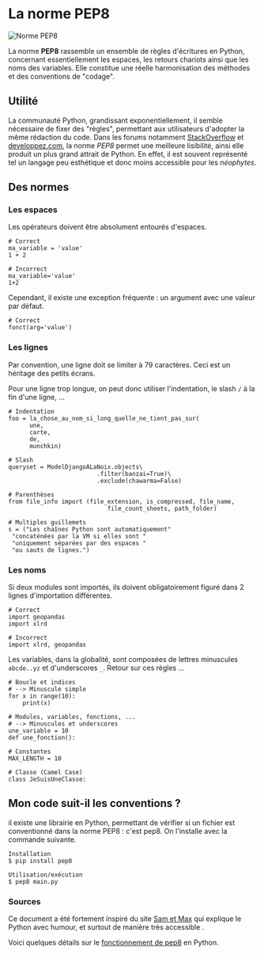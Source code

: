 ﻿
# La norme PEP8




![Norme PEP8](https://www.meccanismocomplesso.org/wp-content/uploads/2016/08/Meccanismo-Complesso-Pep-8-Coding-style-in-Python.jpg)

La norme **PEP8** rassemble un ensemble de règles d'écritures en Python, concernant essentiellement les espaces, les retours chariots ainsi que les noms des variables. Elle constitue une réelle harmonisation des méthodes et des conventions de "codage".

## Utilité
La communauté Python, grandissant exponentiellement, il semble nécessaire de fixer des "règles", permettant aux utilisateurs d'adopter la même rédaction du code. 
Dans les forums notamment [StackOverflow](https://stackoverflow.com/) et [developpez.com](https://python.developpez.com/), la norme *PEP8* permet une meilleure lisibilité, ainsi elle produit un plus grand attrait de Python. En effet, il est souvent représenté tel un langage peu esthétique et donc moins accessible pour les *néophytes*. 


<link href="https://fonts.googleapis.com/icon?family=Material+Icons"
      rel="stylesheet">



## Des normes
### Les espaces
Les opérateurs doivent être absolument entourés d'espaces.

    
	# Correct
	ma_variable = 'value'
	1 + 2

	# Incorrect
	ma_variable='value'
	1+2
	
Cependant, il existe une exception fréquente : un argument avec une valeur par défaut.

	# Correct
	fonct(arg='value')
		

### Les lignes
Par convention, une ligne doit se limiter à 79 caractères. Ceci est un héritage des petits écrans.

Pour une ligne trop longue, on peut donc utiliser l'indentation, le slash `/` à la fin d'une ligne, ...

	# Indentation
	foo = la_chose_au_nom_si_long_quelle_ne_tient_pas_sur(
          une, 
          carte, 
          de, 
          munchkin)
          
    # Slash      
	queryset = ModelDjangoALaNoix.objects\
                             .filter(banzai=True)\
                             .exclude(chawarma=False)
                            
	# Parenthèses
	from file_info import (file_extension, is_compressed, file_name, 
								file_count_sheets, path_folder)
	
	# Multiples guillemets
	s = ("Les chaînes Python sont automatiquement"
     "concaténées par la VM si elles sont "
     "uniquement séparées par des espaces "
     "ou sauts de lignes.")
                             
### Les noms
Si deux modules sont importés, ils doivent obligatoirement figuré dans 2 lignes d'importation différentes.

	# Correct
	import geopandas
	import xlrd

	# Incorrect
	import xlrd, geopandas


Les variables, dans la globalité, sont composées de lettres minuscules `abcde..yz` et d'underscores `_`. 
Retour sur ces règles ...


	# Boucle et indices 
	# --> Minuscule simple
	for x in range(10):
	    print(x)
	
	# Modules, variables, fonctions, ...
	# --> Minuscules et underscores
	une_variable = 10
	def une_fonction():

	# Constantes
	MAX_LENGTH = 10

	# Classe (Camel Case)
	class JeSuisUneClasse:
	
	



## Mon code suit-il les conventions ?

il existe une librairie en Python, permettant de vérifier si un fichier est conventionné dans la norme PEP8 : c'est pep8.
 On l'installe avec la commande suivante.
 
	Installation
	$ pip install pep8

	Utilisation/exécution
	$ pep8 main.py
	


### Sources
Ce document a été fortement inspiré du site [Sam et Max](http://sametmax.com/le-pep8-en-resume/) qui explique le Python avec humour, et surtout de manière très accessible .

Voici quelques détails sur le [fonctionnement de pep8](http://python.wikia.com/wiki/PEP8) en Python.

